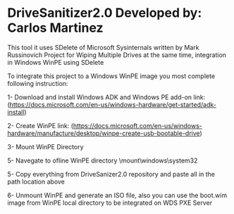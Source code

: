 # DriveSanitizer2.0 Developed by: Carlos Martinez
This tool it uses SDelete of Microsoft Sysinternals written by Mark Russinovich
Project for Wiping Multiple Drives at the same time, integration in Windows WinPE using SDelete

To integrate this project to a Windows WinPE image you most complete following instruction:

1- Download and install Windows ADK and Windows PE add-on link: (https://docs.microsoft.com/en-us/windows-hardware/get-started/adk-install)

2- Create WinPE link: (https://docs.microsoft.com/en-us/windows-hardware/manufacture/desktop/winpe-create-usb-bootable-drive)

3- Mount WinPE Directory

5- Navegate to ofline WinPE directory \mount\windows\system32

5- Copy everything from DriveSanizer2.0 repository and paste all in the path location above

6- Unmount WinPE and generate an ISO file, also you can use the boot.wim image from WinPE local directory to be integrated on WDS PXE Server
